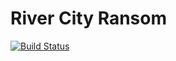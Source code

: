 River City Ransom
=================


[![Build Status](https://travis-ci.org/davidsan/rivercityransom.png)](https://travis-ci.org/davidsan/rivercityransom)
